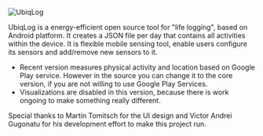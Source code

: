 ![UbiqLog](https://raw.github.com/Rezar/Ubiqlog/ma/res/drawable-hdpi/logo.png) 

UbiqLog is a energy-efficient open source tool for "life logging", based on Android platform. It creates a JSON file per day that contains all activities within the device. It is flexible mobile sensing tool, enable users configure its sensors and add/remove new sensors to it.

-	Recent version measures physical activity and location based on Google Play service. However in the source you can change it to the core version, if you are not willing to use Google Play Services. 
-	Visualizations are disabled in this version, because there is work ongoing to make something really different.

Special thanks to Martin Tomitsch for the UI design and Victor Andrei Gugonatu for his development effort to make this project run. 
